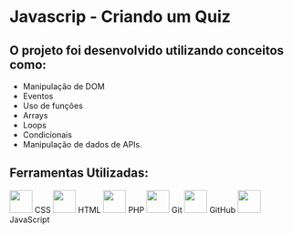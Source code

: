 # Javascrip - Criando um Quiz
## O projeto foi desenvolvido utilizando conceitos como:
* Manipulação de DOM <br>
* Eventos 
* Uso de funções
* Arrays
* Loops
* Condicionais
* Manipulação de dados de APIs.

## Ferramentas Utilizadas:
<img src="https://cdn.jsdelivr.net/gh/devicons/devicon/icons/css3/css3-original.svg" width="40" height="40"  /> CSS
<img src="https://cdn.jsdelivr.net/gh/devicons/devicon/icons/html5/html5-original.svg" width="40" height="40"  /> HTML
<img src="https://camo.githubusercontent.com/92a977256f3f2b4ef99e6684c1d88f1ac0394ed909893e5e56cb3539a31f2590/68747470733a2f2f63646e2e6a7364656c6976722e6e65742f67682f64657669636f6e732f64657669636f6e2f69636f6e732f7068702f7068702d6f726967696e616c2e737667" width="40" height="40"/> PHP
<img src="https://cdn.jsdelivr.net/gh/devicons/devicon/icons/git/git-original.svg" width="40" height="40" /> Git
<img src="https://cdn.jsdelivr.net/gh/devicons/devicon/icons/github/github-original-wordmark.svg" width="40" height="40"  /> GitHub
<img src="https://camo.githubusercontent.com/426c1121b29abc64a6b1af1e3aa3091abb38e39c87054720b765af1425c74e7f/68747470733a2f2f63646e2e6a7364656c6976722e6e65742f67682f64657669636f6e732f64657669636f6e2f69636f6e732f6a6176617363726970742f6a6176617363726970742d6f726967696e616c2e737667" width="40" height="40" /> JavaScript
